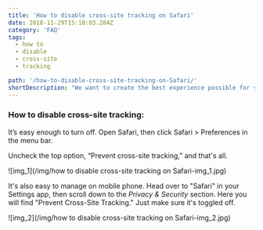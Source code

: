 ```yaml
---
title: 'How to disable cross-site tracking on Safari'
date: 2018-11-29T15:10:03.284Z
category: 'FAQ'
tags:
  - how to
  - disable
  - cross-site
  - tracking

path: '/how-to-disable-cross-site-tracking-on-Safari/'
shortDescription: "We want to create the best experience possible for you. Now you can customize the looking's of the recommendation articles cards. "
---
```


### How to disable cross-site tracking:

It’s easy enough to turn off. Open Safari, then click Safari > Preferences in the menu bar.

Uncheck the top option, “Prevent cross-site tracking,” and that's all.

![img_1](/img/how to disable cross-site tracking on Safari-img_1.jpg)

It's also easy to manage on mobile phone. Head over to "Safari" in your Settings app, then scroll down to the _Privacy & Security_ section. Here you will find "Prevent Cross-Site Tracking." Just make sure it's toggled off.

![img_2](/img/how to disable cross-site tracking on Safari-img_2.jpg)
